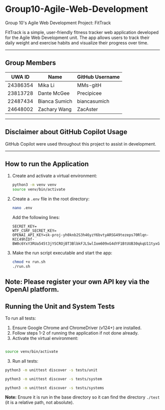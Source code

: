 # Group10-Agile-Web-Development
Group 10's Agile Web Development Project: FitTrack

FitTrack is a simple, user-friendly fitness tracker web application developed for the Agile Web Development unit. The app allows users to track their daily weight and exercise habits and visualize their progress over time.

---

## Group Members

| UWA ID       | Name             | GitHub Username   |
|--------------|------------------|-------------------|
| 24386354     | Mika Li          | MMs-gitH          |
| 23813728     | Dante McGee      | Precipicee        |
| 22487434     | Bianca Sumich    | biancasumich      |
| 24648002     | Zachary Wang     | ZacAster          |

---

## Disclaimer about GitHub Copilot Usage

GitHub Copilot were used throughout this project to assist in development.

---

## How to run the Application
1. Create and activate a virtual environment:
   ```bash
   python3 -m venv venv
   source venv/bin/activate
   ```

2. Create a `.env` file in the root directory:
   ```bash
   nano .env
   ```

   Add the following lines:
   ```env
   SECRET_KEY=
   WTF_CSRF_SECRET_KEY=
   OPENAI_API_KEY=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
   ```

3. Make the run script executable and start the app:
   ```bash
   chmod +x run.sh
   ./run.sh
   ```
Note: Please register your own API key via the OpenAI platform.
---

## Running the Unit and System Tests

To run all tests:

1. Ensure Google Chrome and ChromeDriver (v124+) are installed.
2. Follow steps 1-2 of running the application if not done already.
3. Activate the virtual environment:

```bash

source venv/bin/activate
```


3. Run all tests:

```bash
python3 -m unittest discover -s tests/unit
```

```bash
python3 -m unittest discover -s tests/system
```
```bash
python3 -m unittest discover -s tests/systems
```
**Note:** Ensure it is run in the base directory so it can find the directory `./test` (it is a relative path, not absolute).

